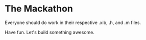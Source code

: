 The Mackathon
============

Everyone should do work in their respective .xib, .h, and .m files.

Have fun.  Let's build something awesome.
